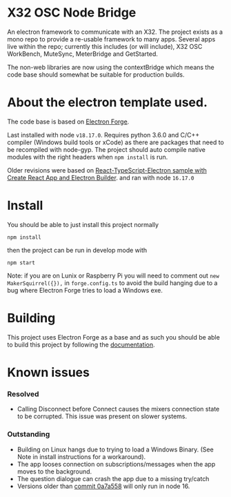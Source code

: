 # X32 OSC Node Bridge

An electron framework to communicate with an X32. The project exists as a mono repo to provide a re-usable framework to many apps. Several apps live within the repo; currently this includes (or will include), X32 OSC WorkBench, MuteSync, MeterBridge and GetStarted.

The non-web libraries are now using the contextBridge which means the code base should somewhat be suitable for production builds.

# About the electron template used.

The code base is based on [Electron Forge](https://www.electronforge.io/guides/framework-integration/react-with-typescript).

Last installed with node `v18.17.0`. Requires python 3.6.0 and C/C++ compiler (Windows build tools or xCode) as there are packages that need to be recompiled with node-gyp. The project should auto compile native modules with the right headers when `npm install` is run.

Older revisions were based on [React-TypeScript-Electron sample with Create React App and Electron Builder](https://github.com/yhirose/react-typescript-electron-sample-with-create-react-app-and-electron-builder). and ran with node `16.17.0`

# Install

You should be able to just install this project normally

```
npm install
```

then the project can be run in develop mode with

```
npm start
```

Note: if you are on Lunix or Raspberry Pi you will need to comment out `new MakerSquirrel({}),` in `forge.config.ts` to avoid the build hanging due to a bug where Electron Forge tries to load a Windows exe.

# Building

This project uses Electron Forge as a base and as such you should be able to build this project by following the [documentation](https://www.electronforge.io/guides/framework-integration/react-with-typescript).

# Known issues

### Resolved

- Calling Disconnect before Connect causes the mixers connection state to be corrupted. This issue was present on slower systems.

### Outstanding

- Building on Linux hangs due to trying to load a Windows Binary. (See Note in install instructions for a workaround).
- The app looses connection on subscriptions/messages when the app moves to the background.
- The question dialogue can crash the app due to a missing try/catch
- Versions older than [commit 0a7a558](https://github.com/JoueBien/X32-OSC-Node-Bridge/commit/0a7a5585a7015e15933ec6903eb830f2791deaec) will only run in node 16.
